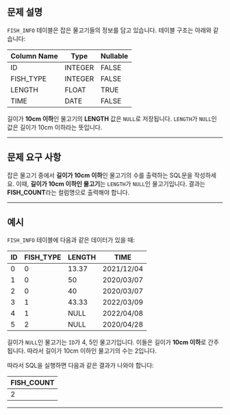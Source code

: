 ## 문제 설명

`FISH_INFO` 테이블은 잡은 물고기들의 정보를 담고 있습니다. 테이블 구조는 아래와 같습니다:

| Column Name  | Type    | Nullable |
|--------------|---------|----------|
| ID           | INTEGER | FALSE    |
| FISH_TYPE    | INTEGER | FALSE    |
| LENGTH       | FLOAT   | TRUE     |
| TIME         | DATE    | FALSE    |

길이가 **10cm 이하**인 물고기의 **LENGTH** 값은 `NULL`로 저장됩니다. `LENGTH`가 `NULL`인 값은 길이가 10cm 이하라는 뜻입니다.  

---

## 문제 요구 사항

잡은 물고기 중에서 **길이가 10cm 이하**인 물고기의 수를 출력하는 SQL문을 작성하세요. 이때, **길이가 10cm 이하인 물고기**는 `LENGTH`가 `NULL`인 물고기입니다. 결과는 **FISH_COUNT**라는 컬럼명으로 출력해야 합니다.

---

## 예시

`FISH_INFO` 테이블에 다음과 같은 데이터가 있을 때:

| ID  | FISH_TYPE | LENGTH | TIME       |
|-----|-----------|--------|------------|
| 0   | 0         | 13.37  | 2021/12/04 |
| 1   | 0         | 50     | 2020/03/07 |
| 2   | 0         | 40     | 2020/03/07 |
| 3   | 1         | 43.33  | 2022/03/09 |
| 4   | 1         | NULL   | 2022/04/08 |
| 5   | 2         | NULL   | 2020/04/28 |

길이가 `NULL`인 물고기는 `ID`가 4, 5인 물고기입니다. 이들은 길이가 **10cm 이하**로 간주됩니다. 따라서 길이가 10cm 이하인 물고기의 수는 2입니다.

따라서 SQL을 실행하면 다음과 같은 결과가 나와야 합니다:

| FISH_COUNT |
|------------|
| 2          |

---
